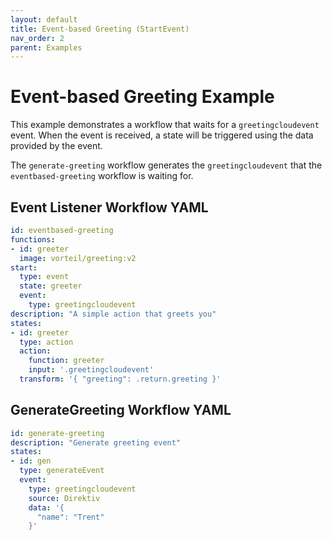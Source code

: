 ```yaml
---
layout: default
title: Event-based Greeting (StartEvent)
nav_order: 2
parent: Examples
---
```


# Event-based Greeting Example

This example demonstrates a workflow that waits for a `greetingcloudevent` event. When the event is received, a state will be triggered using the data provided by the event. 

The `generate-greeting` workflow generates the `greetingcloudevent` that the `eventbased-greeting` workflow is waiting for.

## Event Listener Workflow YAML 

```yaml
id: eventbased-greeting
functions:
- id: greeter
  image: vorteil/greeting:v2
start:
  type: event
  state: greeter
  event:
    type: greetingcloudevent
description: "A simple action that greets you" 
states:
- id: greeter
  type: action
  action: 
    function: greeter
    input: '.greetingcloudevent'
  transform: '{ "greeting": .return.greeting }'
```

## GenerateGreeting Workflow YAML
```yaml
id: generate-greeting
description: "Generate greeting event" 
states:
- id: gen
  type: generateEvent
  event:
    type: greetingcloudevent
    source: Direktiv
    data: '{
      "name": "Trent"
    }'
```
